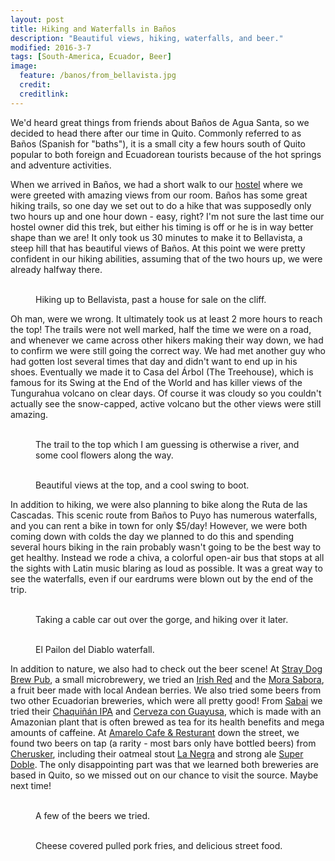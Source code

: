 ```yaml
---
layout: post
title: Hiking and Waterfalls in Baños
description: "Beautiful views, hiking, waterfalls, and beer."
modified: 2016-3-7
tags: [South-America, Ecuador, Beer]
image:
  feature: /banos/from_bellavista.jpg
  credit: 
  creditlink:
---
```


We'd heard great things from friends about Baños de Agua Santa, so we decided to head there after our time in Quito. Commonly referred to as Baños (Spanish for "baths"), it is a small city a few hours south of Quito popular to both foreign and Ecuadorean tourists because of the hot springs and adventure activities.

When we arrived in Baños, we had a short walk to our [hostel](http://www.hostal-transilvania.com/) where we were greeted with amazing views from our room. Baños has some great hiking trails, so one day we set out to do a hike that was supposedly only two hours up and one hour down - easy, right? I'm not sure the last time our hostel owner did this trek, but either his timing is off or he is in way better shape than we are! It only took us 30 minutes to make it to Bellavista, a steep hill that has beautiful views of Baños. At this point we were pretty confident in our hiking abilities, assuming that of the two hours up, we were already halfway there. 
<figure class="half">
    <a href="/images/banos/hiking.jpg"><img src="/images/banos/hiking.jpg" alt=""></a>
    <a href="/images/banos/house_for_sale.jpg"><img src="/images/banos/house_for_sale.jpg" alt=""></a>
    <figcaption>Hiking up to Bellavista, past a house for sale on the cliff.</figcaption>
</figure>

Oh man, were we wrong. It ultimately took us at least 2 more hours to reach the top! The trails were not well marked, half the time we were on a road, and whenever we came across other hikers making their way down, we had to confirm we were still going the correct way. We had met another guy who had gotten lost several times that day and didn't want to end up in his shoes. Eventually we made it to Casa del Árbol (The Treehouse), which is famous for its Swing at the End of the World and has killer views of the Tungurahua volcano on clear days. Of course it was cloudy so you couldn't actually see the snow-capped, active volcano but the other views were still amazing. 
<figure class="half">
    <a href="/images/banos/the_trail.jpg"><img src="/images/banos/the_trail.jpg" alt=""></a>
    <a href="/images/banos/flowers.jpg"><img src="/images/banos/flowers.jpg" alt=""></a>
    <figcaption>The trail to the top which I am guessing is otherwise a river, and some cool flowers along the way.</figcaption>
</figure>
<figure class="half">
    <a href="/images/banos/at_the_top.jpg"><img src="/images/banos/at_the_top.jpg" alt=""></a>
    <a href="/images/banos/swing.jpg"><img src="/images/banos/swing.jpg" alt=""></a>
    <figcaption>Beautiful views at the top, and a cool swing to boot.</figcaption>
</figure>

In addition to hiking, we were also planning to bike along the Ruta de las Cascadas. This scenic route from Baños to Puyo has numerous waterfalls, and you can rent a bike in town for only $5/day! However, we were both coming down with colds the day we planned to do this and spending several hours biking in the rain probably wasn't going to be the best way to get healthy. Instead we rode a chiva, a colorful open-air bus that stops at all the sights with Latin music blaring as loud as possible. It was a great way to see the waterfalls, even if our eardrums were blown out by the end of the trip.
<figure class="half">
    <a href="/images/banos/cable_car.jpg"><img src="/images/banos/cable_car.jpg" alt=""></a>
    <a href="/images/banos/bridge.jpg"><img src="/images/banos/bridge.jpg" alt=""></a>
    <figcaption>Taking a cable car out over the gorge, and hiking over it later.</figcaption>
</figure>

<figure class="half">
    <a href="/images/banos/waterfall1.jpg"><img src="/images/banos/waterfall1.jpg" alt=""></a>
    <a href="/images/banos/waterfall2.jpg"><img src="/images/banos/waterfall2.jpg" alt=""></a>
    <figcaption>El Pailon del Diablo waterfall.</figcaption>
</figure>

In addition to nature, we also had to check out the beer scene! At [Stray Dog Brew Pub](https://www.facebook.com/pages/Stray-Dog-Brew-Pub/242451592503275), a small microbrewery, we tried an [Irish Red](https://untappd.com/b/shaman-cerveza-artesanal-riar-brewery-irish-red-ale-conjuro/1213975) and the [Mora Sabora](https://untappd.com/b/stray-dog-mora-sabora/301674), a fruit beer made with local Andean berries. We also tried some beers from two other Ecuadorian breweries, which were all pretty good! From [Sabai](http://www.sabaibeer.com/) we tried their [Chaquiñán IPA](https://untappd.com/b/sabai-chaquinan-ipa/868424) and [Cerveza con Guayusa](https://untappd.com/b/sabai-cerveza-con-guayusa/1344241), which is made with an Amazonian plant that is often brewed as tea for its health benefits and mega amounts of caffeine. At [Amarelo Cafe & Resturant](https://www.facebook.com/SaboresDelMediterraneoByAmareloCoffeeShop#_=_) down the street, we found two beers on tap (a rarity - most bars only have bottled beers) from [Cherusker](http://www.cherusker.com/), including their oatmeal stout [La Negra](https://untappd.com/b/cherusker-cerveceria-alemana-la-negra/326383)  and strong ale [Super Doble](https://untappd.com/b/cherusker-cerveceria-alemana-super-doble/369082). The only disappointing part was that we learned both breweries are based in Quito, so we missed out on our chance to visit the source. Maybe next time!
<figure class="half">
    <a href="/images/banos/sabai.jpg"><img src="/images/banos/sabai.jpg" alt=""></a>
    <a href="/images/banos/la_negra.jpg"><img src="/images/banos/la_negra.jpg" alt=""></a>
    <figcaption>A few of the beers we tried.</figcaption>
</figure>
<figure class="half">
    <a href="/images/banos/dinner_at_stray_dog.jpg"><img src="/images/banos/dinner_at_stray_dog.jpg" alt=""></a>
    <a href="/images/banos/street_food.jpg"><img src="/images/banos/street_food.jpg" alt=""></a>
    <figcaption>Cheese covered pulled pork fries, and delicious street food.</figcaption>
</figure>
